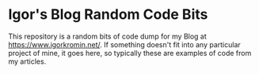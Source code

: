 # Igor's Blog Random Code Bits

This repository is a random bits of code dump for my Blog at https://www.igorkromin.net/. If something doesn't fit into any particular project of mine, it goes here, so typically these are examples of code from my articles.
